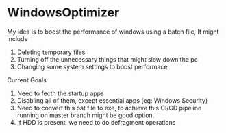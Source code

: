 # WindowsOptimizer
My idea is to boost the performance of windows using a batch file,
It might include
1. Deleting temporary files
2. Turning off the unnecessary things that might slow down the pc
3. Changing some system settings to boost performace

Current Goals
1. Need to fecth the startup apps
2. Disabling all of them, except essential apps (eg: Windows Security)
3. Need to convert this bat file to exe, to achieve this CI/CD pipeline running on master branch might be good option. 
4. If HDD is present, we need to do defragment operations
